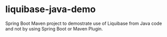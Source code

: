 # liquibase-java-demo
Spring Boot Maven project to demostrate use of Liquibase from Java code and not by using Spring Boot or Maven Plugin.
